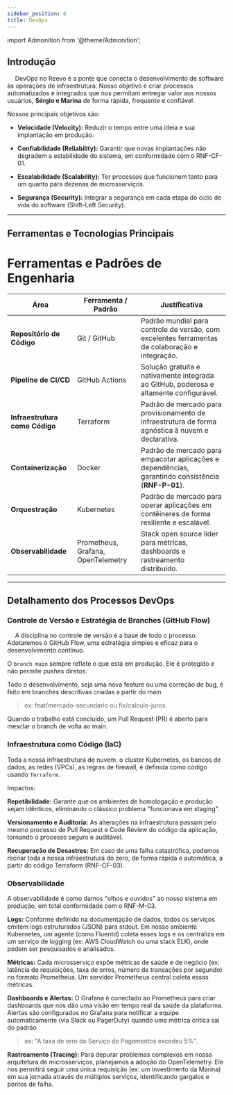 ```yaml
---
sidebar_position: 6
title: DevOps
---
```

import Admonition from '@theme/Admonition';

## Introdução

&emsp; DevOps no Reevo é a ponte que conecta o desenvolvimento de software às operações de infraestrutura. Nosso objetivo é criar processos automatizados e integrados que nos permitam entregar valor aos nossos usuários, **Sérgio e Marina**  de forma rápida, frequente e confiável.

Nossos principais objetivos são:

 - **Velocidade (Velocity):** Reduzir o tempo entre uma ideia e sua implantação em produção.

- **Confiabilidade (Reliability):** Garantir que novas implantações não degradem a estabilidade do sistema, em conformidade com o RNF-CF-01.

- **Escalabilidade (Scalability):** Ter processos que funcionem tanto para um quanto para dezenas de microsserviços.

- **Segurança (Security):** Integrar a segurança em cada etapa do ciclo de vida do software (Shift-Left Security).

---

## Ferramentas e Tecnologias Principais
# Ferramentas e Padrões de Engenharia

| Área                          | Ferramenta / Padrão           | Justificativa                                                                                             |
|-------------------------------|--------------------------------|---------------------------------------------------------------------------------------------------------|
| **Repositório de Código**     | Git / GitHub                   | Padrão mundial para controle de versão, com excelentes ferramentas de colaboração e integração.         |
| **Pipeline de CI/CD**         | GitHub Actions                 | Solução gratuita e nativamente integrada ao GitHub, poderosa e altamente configurável.                  |
| **Infraestrutura como Código** | Terraform                      | Padrão de mercado para provisionamento de infraestrutura de forma agnóstica à nuvem e declarativa.      |
| **Containerização**           | Docker                         | Padrão de mercado para empacotar aplicações e dependências, garantindo consistência (**RNF-P-01**).     |
| **Orquestração**              | Kubernetes                     | Padrão de mercado para operar aplicações em contêineres de forma resiliente e escalável.                |
| **Observabilidade**           | Prometheus, Grafana, OpenTelemetry | Stack open source líder para métricas, dashboards e rastreamento distribuído.                          |


---
## Detalhamento dos Processos DevOps

### Controle de Versão e Estratégia de Branches (GitHub Flow)
&emsp; A disciplina no controle de versão é a base de todo o processo. Adotaremos o GitHub Flow, uma estratégia simples e eficaz para o desenvolvimento contínuo.

O `branch main`  sempre reflete o que está em produção. Ele é protegido e não permite pushes diretos.

Todo o desenvolvimento, seja uma nova feature ou uma correção de bug, é feito em branches descritivas criadas a partir do main

>ex: feat/mercado-secundario ou fix/calculo-juros.

Quando o trabalho está concluído, um Pull Request (PR) é aberto para mesclar o branch de volta ao main.

### Infraestrutura como Código (IaC)
Toda a nossa infraestrutura de nuvem,  o cluster Kubernetes, os bancos de dados, as redes (VPCs), as regras de firewall, é definida como código usando `Terraform`.

Impactos:

**Repetibilidade:** Garante que os ambientes de homologação e produção sejam idênticos, eliminando o clássico problema "funcionava em staging".

**Versionamento e Auditoria:** As alterações na infraestrutura passam pelo mesmo processo de Pull Request e Code Review do código da aplicação, tornando o processo seguro e auditável.

**Recuperação de Desastres:** Em caso de uma falha catastrófica, podemos recriar toda a nossa infraestrutura do zero, de forma rápida e automática, a partir do código Terraform (RNF-CF-03).

### Observabilidade

A observabilidade é como damos "olhos e ouvidos" ao nosso sistema em produção, em total conformidade com o RNF-M-03.

**Logs:** Conforme definido na documentação de dados, todos os serviços emitem logs estruturados (JSON) para stdout. Em nosso ambiente Kubernetes, um agente (como Fluentd) coleta esses logs e os centraliza em um serviço de logging (ex: AWS CloudWatch ou uma stack ELK), onde podem ser pesquisados e analisados.

**Métricas:** Cada microsserviço expõe métricas de saúde e de negócio (ex: latência de requisições, taxa de erros, número de transações por segundo) no formato Prometheus. Um servidor Prometheus central coleta essas métricas.

**Dashboards e Alertas:** O Grafana é conectado ao Prometheus para criar dashboards que nos dão uma visão em tempo real da saúde da plataforma. Alertas são configurados no Grafana para notificar a equipe automaticamente (via Slack ou PagerDuty) quando uma métrica crítica sai do padrão
> ex: "A taxa de erro do Serviço de Pagamentos excedeu 5%".

**Rastreamento (Tracing):** Para depurar problemas complexos em nossa arquitetura de microsserviços, planejamos a adoção do OpenTelemetry. Ele nos permitirá seguir uma única requisição (ex: um investimento da Marina) em sua jornada através de múltiplos serviços, identificando gargalos e pontos de falha.